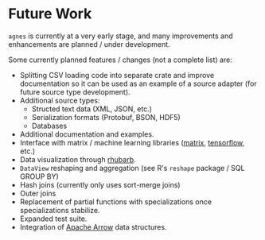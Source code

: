 # Future Work

`agnes` is currently at a very early stage, and many improvements and enhancements are planned / under development.

Some currently planned features / changes (not a complete list) are:
* Splitting CSV loading code into separate crate and improve documentation so it can be used as an example of a source adapter (for future source type development).
* Additional source types:
  * Structed text data (XML, JSON, etc.)
  * Serialization formats (Protobuf, BSON, HDF5)
  * Databases
* Additional documentation and examples.
* Interface with matrix / machine learning libraries ([matrix](https://github.com/jblondin/matrix), [tensorflow](https://github.com/tensorflow/rust), etc.)
* Data visualization through [rhubarb](https://github.com/jblondin/rhubarb).
* `DataView` reshaping and aggregation (see R's `reshape` package / SQL GROUP BY)
* Hash joins (currently only uses sort-merge joins)
* Outer joins
* Replacement of partial functions with specializations once specializations stabilize.
* Expanded test suite.
* Integration of [Apache Arrow](https://github.com/apache/arrow) data structures.
